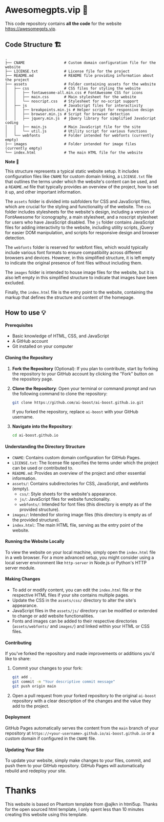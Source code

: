 # Awesomegpts.vip 🦄️
This code repository contains **all the code** for the website https://awesomegpts.vip.

## Code Structure 🏗️
```
.
├── CNAME                  # Custom domain configuration file for the website
├── LICENSE.txt            # License file for the project
├── README.md              # README file providing information about the project
├── assets                 # Folder containing assets for the website
│   ├── css                # CSS files for styling the website
│   │   ├── fontawesome-all.min.css # FontAwesome CSS for icons
│   │   ├── main.css       # Main stylesheet for the website
│   │   └── noscript.css   # Stylesheet for no-script support
│   ├── js                 # JavaScript files for interactivity
│   │   ├── breakpoints.min.js # Helper script for responsive design
│   │   ├── browser.min.js # Script for browser detection
│   │   ├── jquery.min.js  # jQuery library for simplified JavaScript coding
│   │   ├── main.js        # Main JavaScript file for the site
│   │   └── util.js        # Utility script for various functions
│   └── webfonts           # Folder intended for webfonts (currently empty)
├── images                 # Folder intended for image files (currently empty)
└── index.html             # The main HTML file for the website
```

**Note 📝**

This structure represents a typical static website setup. It includes configuration files like `CNAME` for custom domain linking, a `LICENSE.txt` file that outlines the terms under which the website's content can be used, and a `README.md` file that typically provides an overview of the project, how to set it up, and other important information.

The `assets` folder is divided into subfolders for CSS and JavaScript files, which are crucial for the styling and functionality of the website. The `css` folder includes stylesheets for the website's design, including a version of FontAwesome for iconography, a main stylesheet, and a noscript stylesheet for users who have JavaScript disabled. The `js` folder contains JavaScript files for adding interactivity to the website, including utility scripts, jQuery for easier DOM manipulation, and scripts for responsive design and browser detection.

The `webfonts` folder is reserved for webfont files, which would typically include various font formats to ensure compatibility across different browsers and devices. However, in this simplified structure, it is left empty to indicate the original presence of font files without including them.

The `images` folder is intended to house image files for the website, but it is also left empty in this simplified structure to indicate that images have been excluded.

Finally, the `index.html` file is the entry point to the website, containing the markup that defines the structure and content of the homepage.

## How to use 💡

#### Prerequisites

- Basic knowledge of HTML, CSS, and JavaScript
- A GitHub account
- Git installed on your computer

#### Cloning the Repository

1. **Fork the Repository** (Optional): If you plan to contribute, start by forking the repository to your GitHub account by clicking the "Fork" button on the repository page.

2. **Clone the Repository**: Open your terminal or command prompt and run the following command to clone the repository:

   ```bash
   git clone https://github.com/ai-boost/ai-boost.github.io.git
   ```

   If you forked the repository, replace `ai-boost` with your GitHub username.

3. **Navigate into the Repository**:

   ```bash
   cd ai-boost.github.io
   ```

#### Understanding the Directory Structure

- `CNAME`: Contains custom domain configuration for GitHub Pages.
- `LICENSE.txt`: The license file specifies the terms under which the project can be used or contributed to.
- `README.md`: Provides an overview of the project and other essential information.
- `assets/`: Contains subdirectories for CSS, JavaScript, and webfonts (empty).
  - `css/`: Style sheets for the website's appearance.
  - `js/`: JavaScript files for website functionality.
  - `webfonts/`: Intended for font files (this directory is empty as of the provided structure).
- `images/`: Intended for storing image files (this directory is empty as of the provided structure).
- `index.html`: The main HTML file, serving as the entry point of the website.

#### Running the Website Locally

To view the website on your local machine, simply open the `index.html` file in a web browser. For a more advanced setup, you might consider using a local server environment like `http-server` in Node.js or Python's HTTP server module.

#### Making Changes

- To add or modify content, you can edit the `index.html` file or the respective HTML files if your site contains multiple pages.
- Update the CSS in the `assets/css/` directory to alter the site's appearance.
- JavaScript files in the `assets/js/` directory can be modified or extended to change or add website functionalities.
- Fonts and images can be added to their respective directories (`assets/webfonts/` and `images/`) and linked within your HTML or CSS files.

#### Contributing

If you've forked the repository and made improvements or additions you'd like to share:

1. Commit your changes to your fork:

   ```bash
   git add .
   git commit -m "Your descriptive commit message"
   git push origin main
   ```

2. Open a pull request from your forked repository to the original `ai-boost` repository with a clear description of the changes and the value they add to the project.

#### Deployment

GitHub Pages automatically serves the content from the `main` branch of your repository at `https://<your-username>.github.io/ai-boost.github.io` or a custom domain if configured in the `CNAME` file.

#### Updating Your Site

To update your website, simply make changes to your files, commit, and push them to your GitHub repository. GitHub Pages will automatically rebuild and redeploy your site.


# Thanks
This website is based on Phantom template from @ajlkn in html5up. Thanks for the open sourced html template, I only spent less than 10 minutes creating this website using this template.

